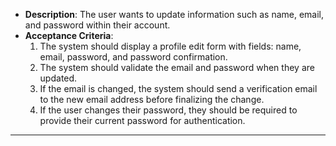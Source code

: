 - **Description**: The user wants to update information such as name, email, and password within their account.
- **Acceptance Criteria**:
    1. The system should display a profile edit form with fields: name, email, password, and password confirmation.
    2. The system should validate the email and password when they are updated.
    3. If the email is changed, the system should send a verification email to the new email address before finalizing the change.
    4. If the user changes their password, they should be required to provide their current password for authentication.


---
